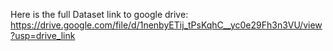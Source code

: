 Here is the full Dataset link to google drive: https://drive.google.com/file/d/1nenbyETij_tPsKqhC__yc0e29Fh3n3VU/view?usp=drive_link 
